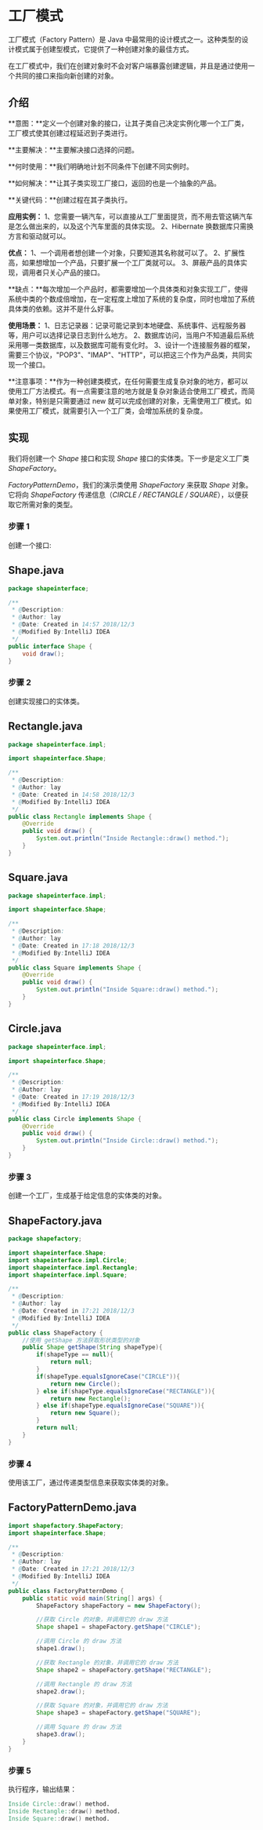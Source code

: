 # 工厂模式

工厂模式（Factory Pattern）是 Java 中最常用的设计模式之一。这种类型的设计模式属于创建型模式，它提供了一种创建对象的最佳方式。

在工厂模式中，我们在创建对象时不会对客户端暴露创建逻辑，并且是通过使用一个共同的接口来指向新创建的对象。

## 介绍

**意图：**定义一个创建对象的接口，让其子类自己决定实例化哪一个工厂类，工厂模式使其创建过程延迟到子类进行。

**主要解决：**主要解决接口选择的问题。

**何时使用：**我们明确地计划不同条件下创建不同实例时。

**如何解决：**让其子类实现工厂接口，返回的也是一个抽象的产品。

**关键代码：**创建过程在其子类执行。

**应用实例：** 1、您需要一辆汽车，可以直接从工厂里面提货，而不用去管这辆汽车是怎么做出来的，以及这个汽车里面的具体实现。 2、Hibernate 换数据库只需换方言和驱动就可以。

**优点：** 1、一个调用者想创建一个对象，只要知道其名称就可以了。 2、扩展性高，如果想增加一个产品，只要扩展一个工厂类就可以。 3、屏蔽产品的具体实现，调用者只关心产品的接口。

**缺点：**每次增加一个产品时，都需要增加一个具体类和对象实现工厂，使得系统中类的个数成倍增加，在一定程度上增加了系统的复杂度，同时也增加了系统具体类的依赖。这并不是什么好事。

**使用场景：** 1、日志记录器：记录可能记录到本地硬盘、系统事件、远程服务器等，用户可以选择记录日志到什么地方。 2、数据库访问，当用户不知道最后系统采用哪一类数据库，以及数据库可能有变化时。 3、设计一个连接服务器的框架，需要三个协议，"POP3"、"IMAP"、"HTTP"，可以把这三个作为产品类，共同实现一个接口。

**注意事项：**作为一种创建类模式，在任何需要生成复杂对象的地方，都可以使用工厂方法模式。有一点需要注意的地方就是复杂对象适合使用工厂模式，而简单对象，特别是只需要通过 new 就可以完成创建的对象，无需使用工厂模式。如果使用工厂模式，就需要引入一个工厂类，会增加系统的复杂度。

## 实现

我们将创建一个 *Shape* 接口和实现 *Shape* 接口的实体类。下一步是定义工厂类 *ShapeFactory*。

*FactoryPatternDemo*，我们的演示类使用 *ShapeFactory* 来获取 *Shape* 对象。它将向 *ShapeFactory* 传递信息（*CIRCLE / RECTANGLE / SQUARE*），以便获取它所需对象的类型。

### 步骤 1

创建一个接口:

## Shape.java

```java
package shapeinterface;

/**
 * @Description:
 * @Author: lay
 * @Date: Created in 14:57 2018/12/3
 * @Modified By:IntelliJ IDEA
 */
public interface Shape {
    void draw();
}

```



### 步骤 2

创建实现接口的实体类。

## Rectangle.java

```java
package shapeinterface.impl;

import shapeinterface.Shape;

/**
 * @Description:
 * @Author: lay
 * @Date: Created in 14:58 2018/12/3
 * @Modified By:IntelliJ IDEA
 */
public class Rectangle implements Shape {
    @Override
    public void draw() {
        System.out.println("Inside Rectangle::draw() method.");
    }
}

```



## Square.java

```java
package shapeinterface.impl;

import shapeinterface.Shape;

/**
 * @Description:
 * @Author: lay
 * @Date: Created in 17:18 2018/12/3
 * @Modified By:IntelliJ IDEA
 */
public class Square implements Shape {
    @Override
    public void draw() {
        System.out.println("Inside Square::draw() method.");
    }
}

```



## Circle.java

```java
package shapeinterface.impl;

import shapeinterface.Shape;

/**
 * @Description:
 * @Author: lay
 * @Date: Created in 17:19 2018/12/3
 * @Modified By:IntelliJ IDEA
 */
public class Circle implements Shape {
    @Override
    public void draw() {
        System.out.println("Inside Circle::draw() method.");
    }
}

```



### 步骤 3

创建一个工厂，生成基于给定信息的实体类的对象。

## ShapeFactory.java

```java
package shapefactory;

import shapeinterface.Shape;
import shapeinterface.impl.Circle;
import shapeinterface.impl.Rectangle;
import shapeinterface.impl.Square;

/**
 * @Description:
 * @Author: lay
 * @Date: Created in 17:21 2018/12/3
 * @Modified By:IntelliJ IDEA
 */
public class ShapeFactory {
    //使用 getShape 方法获取形状类型的对象
    public Shape getShape(String shapeType){
        if(shapeType == null){
            return null;
        }
        if(shapeType.equalsIgnoreCase("CIRCLE")){
            return new Circle();
        } else if(shapeType.equalsIgnoreCase("RECTANGLE")){
            return new Rectangle();
        } else if(shapeType.equalsIgnoreCase("SQUARE")){
            return new Square();
        }
        return null;
    }
}

```



### 步骤 4

使用该工厂，通过传递类型信息来获取实体类的对象。

## FactoryPatternDemo.java

```java
import shapefactory.ShapeFactory;
import shapeinterface.Shape;

/**
 * @Description:
 * @Author: lay
 * @Date: Created in 17:21 2018/12/3
 * @Modified By:IntelliJ IDEA
 */
public class FactoryPatternDemo {
    public static void main(String[] args) {
        ShapeFactory shapeFactory = new ShapeFactory();

        //获取 Circle 的对象，并调用它的 draw 方法
        Shape shape1 = shapeFactory.getShape("CIRCLE");

        //调用 Circle 的 draw 方法
        shape1.draw();

        //获取 Rectangle 的对象，并调用它的 draw 方法
        Shape shape2 = shapeFactory.getShape("RECTANGLE");

        //调用 Rectangle 的 draw 方法
        shape2.draw();

        //获取 Square 的对象，并调用它的 draw 方法
        Shape shape3 = shapeFactory.getShape("SQUARE");

        //调用 Square 的 draw 方法
        shape3.draw();
    }
}

```



### 步骤 5

执行程序，输出结果：

```verilog
Inside Circle::draw() method.
Inside Rectangle::draw() method.
Inside Square::draw() method.
```